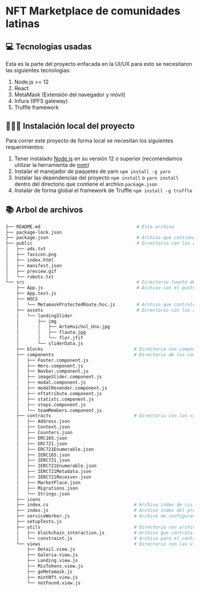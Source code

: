 # NFT Marketplace de comunidades latinas

## 💻 Tecnologias usadas

Esta es la parte del proyecto enfacada en la UI/UX para esto se necesitaron las siguientes tecnologias:

1. Node.js >= 12 
2. React 
3. MetaMask (Extensión del navegador y móvil)
4. Infura (IPFS gateway)
5. Truffle framework

## 👨🏻‍💻 Instalación local del proyecto

Para correr este proyecto de forma local se necesitan los siguientes requerimientos:

1. Tener instalado [Node.js] en su versión 12 o superior (recomendamos utilizar la herramienta de [nvm])
2. Instalar el manejador de paquetes de yarn `npm install -g yarn`
3. Instalar las dependencias del proyecto `npm install` o `yarn install` dentro del directorio que contiene el archivo `package.json`
4. Instalar de forma global el framework de Truffle `npm install -g truffle`

## 📚 Arbol de archivos
```bash
├── README.md                                    # Este archivo
├── package-lock.json
├── package.json                                 # Archivo que contiene los scripts y dependencias
├── public                                       # Directorio con los archivos publicos
│   ├── ads.txt
│   ├── favicon.png
│   ├── index.html
│   ├── manifest.json
│   ├── preview.gif
│   └── robots.txt
└── src                                          # Directorio fuente del proyecto en react
    ├── App.js                                   # Archivo con el punto de montaje del componente app
    ├── App.test.js
    ├── HOCS
    │   └── MetamaskProtectedRoute.hoc.js        # Archivo que controla las rutas protegidas con metamask
    ├── assets                                   # Directorio con los recursos del slider
    │   └── landingSlider
    │       ├── img
    │       │   ├── ArteHuichol_Uno.jpg
    │       │   ├── flauta.jpg
    │       │   └── flor.jfif
    │       └── sliderData.js
    ├── blocks                                  # Directorio con componentes para tailwind css
    ├── components                              # Directorio de los componenetes en react
    │   ├── Footer.component.js
    │   ├── Hero.component.js
    │   ├── Navbar.component.js
    │   ├── imageSlider.component.js
    │   ├── modal.component.js
    │   ├── modalRevender.component.js
    │   ├── nftatribute.component.js
    │   ├── statistc.component.js
    │   ├── steps.component.js
    │   └── teamMembers.component.js
    ├── contracts                               # Directorio con los contratos para ser importados
    │   ├── Address.json
    │   ├── Context.json
    │   ├── Counters.json
    │   ├── ERC165.json
    │   ├── ERC721.json
    │   ├── ERC721Enumerable.json
    │   ├── IERC165.json
    │   ├── IERC721.json
    │   ├── IERC721Enumerable.json
    │   ├── IERC721Metadata.json
    │   ├── IERC721Receiver.json
    │   ├── MarketPlace.json
    │   ├── Migrations.json
    │   └── Strings.json
    ├── icons
    ├── index.cs                                # Archivo index de css del proyecto
    ├── index.js                                # Archivo index del proyecto
    ├── serviceWorker.js                        # Archivo de configuración del service worker
    ├── setupTests.js
    ├── utils                                   # Directorio con archivos de utlidad
    │   ├── blockchain_interaction.js           # Archivo que controla la interacción con metamask
    │   └── constraint.js                       # Archivo para el control de formato de archivos
    └── views                                   # Directorio con las vistas de la Dapp
        ├── Detail.view.js
        ├── Galeria.view.js
        ├── Landing.view.js
        ├── MisTokens.view.js
        ├── goMetamask.js
        ├── mintNft.view.js
        └── notFound.view.js
```
 
[Node.js]: https://nodejs.org/en/download/package-manager/
[nvm]: https://github.com/nvm-sh/nvm
